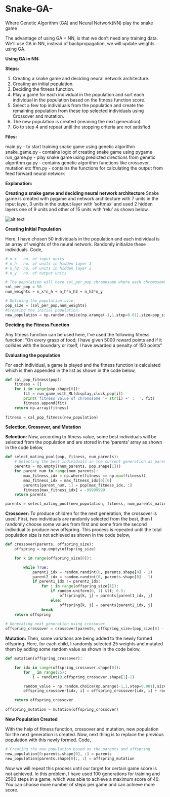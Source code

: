 # Snake-GA-
Where Genetic Algorithm (GA) and Neural Network(NN) play the snake game 

The advantage of using GA + NN, is that we don’t need any training data.
We'll use GA in NN, instead of backpropagation, we will update weights using GA.

**Using GA in NN:**

**Steps:**

1. Creating a snake game and deciding neural network architecture.
2. Creating an initial population.
3. Deciding the fitness function.
4. Play a game for each individual in the population and sort each individual in the population based on the fitness function score.
5. Select a few top individuals from the population and create the remaining population from these top selected individuals using Crossover and mutation.
6. The new population is created (meaning the next generation).
7. Go to step 4 and repeat until the stopping criteria are not satisfied.

**Files:**

main.py - to start training snake game using genetic algorithm
snake_game.py - contains logic of creating snake game using pygame
run_game.py - play snake game using predicted directions from genetic algorithm
ga.py - contains genetic algorithm functions like crossover, mutation etc
ffnn.py - contains the functions for calculating the output from feed forward neural network

**Explanation:**

**Creating a snake game and deciding neural network architecture**
Snake game is created with pygame and network architecture with 7 units in the input layer, 3 units in the output layer with ‘softmax’ and used 2 hidden layers one of 9 units and other of 15 units with ‘relu’ as shown below.

![alt text](https://i0.wp.com/theailearner.com/wp-content/uploads/2018/11/Snake_game_with_neural_network_with_3_outputs.png?w=763&ssl=1)

**Creating Initial Population**

Here, I have chosen 50 individuals in the population and each individual is an array of weights of the neural network. Randomly initialize these individuals. Code,

```python
# n_x   no. of input units
# n_h   no. of units in hidden layer 1
# n_h2  no. of units in hidden layer 2
# n_y   no. of output units

# The population will have sol_per_pop chromosome where each chromosome has num_weights genes.
sol_per_pop = 50
num_weights = n_x*n_h + n_h*n_h2 + n_h2*n_y

# Defining the population size.
pop_size = (sol_per_pop,num_weights)
#Creating the initial population.
new_population = np.random.choice(np.arange(-1,1,step=0.01),size=pop_size,replace=True)
```

**Deciding the Fitness Function**

Any fitness function can be used here, I've used the following fitness function:
“On every grasp of food, I have given 5000 reward points and if it collides with the boundary or itself, I have awarded a penalty of 150 points“

**Evaluating the population**

For each individual, a game is played and the fitness function is calculated which is then appended in the list as shown in the code below,

```python
def cal_pop_fitness(pop):
    fitness = []
    for i in range(pop.shape[0]):
        fit = run_game_with_ML(display,clock,pop[i])
        print('fitness value of chromosome '+ str(i) +' :  ', fit)
        fitness.append(fit)
    return np.array(fitness)
 
fitness = cal_pop_fitness(new_population)
```
**Selection, Crossover, and Mutation**

**Selection:** Now, according to fitness value, some best individuals will be selected from the population and are stored in the ‘parents’ array as shown in the code below,

```python
def select_mating_pool(pop, fitness, num_parents):
    # Selecting the best individuals in the current generation as parents for producing the offspring of the next generation.
    parents = np.empty((num_parents, pop.shape[1]))
    for parent_num in range(num_parents):
        max_fitness_idx = np.where(fitness == np.max(fitness))
        max_fitness_idx = max_fitness_idx[0][0]
        parents[parent_num, :] = pop[max_fitness_idx, :]
        fitness[max_fitness_idx] = -99999999
    return parents

parents = select_mating_pool(new_population, fitness, num_parents_mating)
```

**Crossover:** To produce children for the next generation, the crossover is used. First, two individuals are randomly selected from the best, then I randomly choose some values from first and some from the second individual to produce new offspring. This process is repeated until the total population size is not achieved as shown in the code below,

```python
def crossover(parents, offspring_size):
    offspring = np.empty(offspring_size)

    for k in range(offspring_size[0]):

        while True:
            parent1_idx = random.randint(0, parents.shape[0] - 1)
            parent2_idx = random.randint(0, parents.shape[0] - 1)
            if parent1_idx != parent2_idx:
                for j in range(offspring_size[1]):
                    if random.uniform(0, 1) &lt; 0.5:
                        offspring[k, j] = parents[parent1_idx, j]
                    else:
                        offspring[k, j] = parents[parent2_idx, j]
                break
    return offspring
    
# Generating next generation using crossover.
offspring_crossover = crossover(parents, offspring_size=(pop_size[0] - parents.shape[0], num_weights))
```

**Mutation:** Then, some variations are being added to the newly formed offspring. Here, for each child, I randomly selected 25 weights and mutated them by adding some random value as shown in the code below,

```python
def mutation(offspring_crossover):

    for idx in range(offspring_crossover.shape[0]):
        for _ in range(25):
            i = randint(0,offspring_crossover.shape[1]-1)

        random_value = np.random.choice(np.arange(-1,1,step=0.001),size=(1),replace=False)
        offspring_crossover[idx, i] = offspring_crossover[idx, i] + random_value

    return offspring_crossover
    
offspring_mutation = mutation(offspring_crossover)
```

**New Population Created**

With the help of fitness function, crossover and mutation, new population for the next generation is created. Now, next thing is to replace the previous population with this newly formed. Code,

```python
# Creating the new population based on the parents and offspring.
new_population[0:parents.shape[0], :] = parents
new_population[parents.shape[0]:, :] = offspring_mutation
```

Now we will repeat this process until our target for certain game score is not achieved. In this problem, I have used 100 generations for training and 2500 steps in a game, which was able to achieve a maximum score of 40. You can choose more number of steps per game and can achieve more score.





